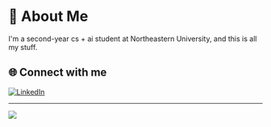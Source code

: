 # 💫 About Me
I'm a second-year cs + ai student at Northeastern University, and this is all my stuff.


## 🌐 Connect with me
[![LinkedIn](https://img.shields.io/badge/LinkedIn-%230077B5.svg?logo=linkedin&logoColor=white)](https://linkedin.com/in/zaydaan) 

---
[![](https://visitcount.itsvg.in/api?id=zaydaanjahangir&icon=0&color=3)](https://visitcount.itsvg.in)

